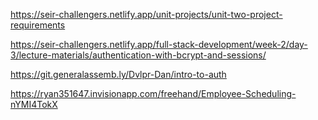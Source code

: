 https://seir-challengers.netlify.app/unit-projects/unit-two-project-requirements

https://seir-challengers.netlify.app/full-stack-development/week-2/day-3/lecture-materials/authentication-with-bcrypt-and-sessions/

https://git.generalassemb.ly/Dvlpr-Dan/intro-to-auth

https://ryan351647.invisionapp.com/freehand/Employee-Scheduling-nYMI4TokX